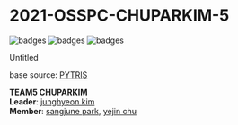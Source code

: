 # 2021-OSSPC-CHUPARKIM-5

![badges](https://img.shields.io/badge/OS-ubuntu16.04-red)
![badges](https://img.shields.io/badge/python-3.8-blue)
![badges](https://img.shields.io/badge/pygame-2.0.1-yellow)

Untitled

base source: [PYTRIS](https://github.com/injekim/PYTRIS)


**TEAM5 CHUPARKIM**  
**Leader**: [junghyeon kim](https://github.com/Jay-the-notorious)  
**Member**: [sangjune park](https://github.com/SJ-stk), [yejin chu](https://github.com/chuyeee)
